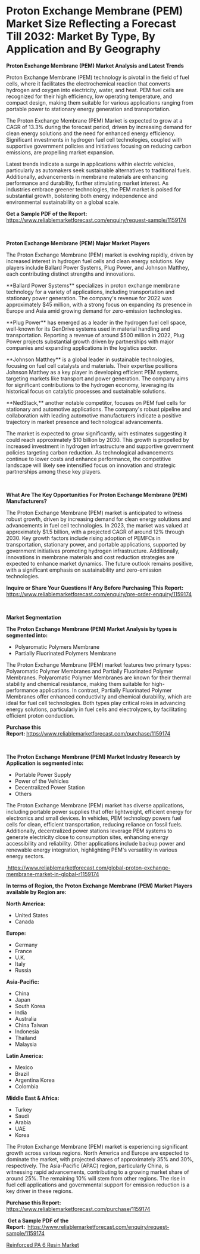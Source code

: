 <p><h1>Proton Exchange Membrane (PEM) Market Size Reflecting a Forecast Till 2032: Market By Type, By Application and By Geography</h1></p><p><strong>Proton Exchange Membrane (PEM) Market Analysis and Latest Trends</strong></p>
<p><p>Proton Exchange Membrane (PEM) technology is pivotal in the field of fuel cells, where it facilitates the electrochemical reaction that converts hydrogen and oxygen into electricity, water, and heat. PEM fuel cells are recognized for their high efficiency, low operating temperature, and compact design, making them suitable for various applications ranging from portable power to stationary energy generation and transportation.</p><p>The Proton Exchange Membrane (PEM) Market is expected to grow at a CAGR of 13.3% during the forecast period, driven by increasing demand for clean energy solutions and the need for enhanced energy efficiency. Significant investments in hydrogen fuel cell technologies, coupled with supportive government policies and initiatives focusing on reducing carbon emissions, are propelling market expansion.</p><p>Latest trends indicate a surge in applications within electric vehicles, particularly as automakers seek sustainable alternatives to traditional fuels. Additionally, advancements in membrane materials are enhancing performance and durability, further stimulating market interest. As industries embrace greener technologies, the PEM market is poised for substantial growth, bolstering both energy independence and environmental sustainability on a global scale.</p></p>
<p><strong>Get a Sample PDF of the Report:&nbsp;</strong> <a href="https://www.reliablemarketforecast.com/enquiry/request-sample/1159174?utm_campaign=2413&utm_medium=2&utm_source=Github&utm_content=ia&utm_term=22032025&utm_id=proton-exchange-membrane-pem">https://www.reliablemarketforecast.com/enquiry/request-sample/1159174</a></p>
<p>&nbsp;</p>
<p><strong>Proton Exchange Membrane (PEM) Major Market Players</strong></p>
<p><p>The Proton Exchange Membrane (PEM) market is evolving rapidly, driven by increased interest in hydrogen fuel cells and clean energy solutions. Key players include Ballard Power Systems, Plug Power, and Johnson Matthey, each contributing distinct strengths and innovations.</p><p>**Ballard Power Systems** specializes in proton exchange membrane technology for a variety of applications, including transportation and stationary power generation. The company's revenue for 2022 was approximately $45 million, with a strong focus on expanding its presence in Europe and Asia amid growing demand for zero-emission technologies.</p><p>**Plug Power** has emerged as a leader in the hydrogen fuel cell space, well-known for its GenDrive systems used in material handling and transportation. Reporting a revenue of around $500 million in 2022, Plug Power projects substantial growth driven by partnerships with major companies and expanding applications in the logistics sector.</p><p>**Johnson Matthey** is a global leader in sustainable technologies, focusing on fuel cell catalysts and materials. Their expertise positions Johnson Matthey as a key player in developing efficient PEM systems, targeting markets like transport and power generation. The company aims for significant contributions to the hydrogen economy, leveraging its historical focus on catalytic processes and sustainable solutions.</p><p>**NedStack,** another notable competitor, focuses on PEM fuel cells for stationary and automotive applications. The company's robust pipeline and collaboration with leading automotive manufacturers indicate a positive trajectory in market presence and technological advancements.</p><p>The market is expected to grow significantly, with estimates suggesting it could reach approximately $10 billion by 2030. This growth is propelled by increased investment in hydrogen infrastructure and supportive government policies targeting carbon reduction. As technological advancements continue to lower costs and enhance performance, the competitive landscape will likely see intensified focus on innovation and strategic partnerships among these key players.</p></p>
<p>&nbsp;</p>
<p><strong>What Are The Key Opportunities For Proton Exchange Membrane (PEM) Manufacturers?</strong></p>
<p><p>The Proton Exchange Membrane (PEM) market is anticipated to witness robust growth, driven by increasing demand for clean energy solutions and advancements in fuel cell technologies. In 2023, the market was valued at approximately $1.5 billion, with a projected CAGR of around 12% through 2030. Key growth factors include rising adoption of PEMFCs in transportation, stationary power, and portable applications, supported by government initiatives promoting hydrogen infrastructure. Additionally, innovations in membrane materials and cost reduction strategies are expected to enhance market dynamics. The future outlook remains positive, with a significant emphasis on sustainability and zero-emission technologies.</p></p>
<p><strong>Inquire or Share Your Questions If Any Before Purchasing This Report:</strong> <a href="https://www.reliablemarketforecast.com/enquiry/pre-order-enquiry/1159174?utm_campaign=2413&utm_medium=2&utm_source=Github&utm_content=ia&utm_term=22032025&utm_id=proton-exchange-membrane-pem">https://www.reliablemarketforecast.com/enquiry/pre-order-enquiry/1159174</a></p>
<p>&nbsp;</p>
<p><strong>Market Segmentation</strong></p>
<p><strong>The Proton Exchange Membrane (PEM) Market Analysis by types is segmented into:</strong></p>
<p><ul><li>Polyaromatic Polymers Membrane</li><li>Partially Fluorinated Polymers Membrane</li></ul></p>
<p><p>The Proton Exchange Membrane (PEM) market features two primary types: Polyaromatic Polymer Membranes and Partially Fluorinated Polymer Membranes. Polyaromatic Polymer Membranes are known for their thermal stability and chemical resistance, making them suitable for high-performance applications. In contrast, Partially Fluorinated Polymer Membranes offer enhanced conductivity and chemical durability, which are ideal for fuel cell technologies. Both types play critical roles in advancing energy solutions, particularly in fuel cells and electrolyzers, by facilitating efficient proton conduction.</p></p>
<p><strong>Purchase this Report:&nbsp;</strong><a href="https://www.reliablemarketforecast.com/purchase/1159174?utm_campaign=2413&utm_medium=2&utm_source=Github&utm_content=ia&utm_term=22032025&utm_id=proton-exchange-membrane-pem">https://www.reliablemarketforecast.com/purchase/1159174</a></p>
<p>&nbsp;</p>
<p><strong>The Proton Exchange Membrane (PEM) Market Industry Research by Application is segmented into:</strong></p>
<p><ul><li>Portable Power Supply</li><li>Power of the Vehicles</li><li>Decentralized Power Station</li><li>Others</li></ul></p>
<p><p>The Proton Exchange Membrane (PEM) market has diverse applications, including portable power supplies that offer lightweight, efficient energy for electronics and small devices. In vehicles, PEM technology powers fuel cells for clean, efficient transportation, reducing reliance on fossil fuels. Additionally, decentralized power stations leverage PEM systems to generate electricity close to consumption sites, enhancing energy accessibility and reliability. Other applications include backup power and renewable energy integration, highlighting PEM's versatility in various energy sectors.</p></p>
<p><a href="https://www.reliablemarketforecast.com/global-proton-exchange-membrane-market-in-global-r1159174?utm_campaign=2413&utm_medium=2&utm_source=Github&utm_content=ia&utm_term=22032025&utm_id=proton-exchange-membrane-pem">&nbsp;https://www.reliablemarketforecast.com/global-proton-exchange-membrane-market-in-global-r1159174</a></p>
<p><strong>In terms of Region, the Proton Exchange Membrane (PEM) Market Players available by Region are:</strong></p>
<p>
    <p> <strong> North America: </strong>
        <ul>
            <li>United States</li>
            <li>Canada</li>
        </ul>
        </p> 
    <p> <strong> Europe: </strong>
        <ul>
            <li>Germany</li>
            <li>France</li>
            <li>U.K.</li>
            <li>Italy</li>
            <li>Russia</li>
        </ul>
        </p> 
    <p> <strong> Asia-Pacific: </strong>
        <ul>
            <li>China</li>
            <li>Japan</li>
            <li>South Korea</li>
            <li>India</li>
            <li>Australia</li>
            <li>China Taiwan</li>
            <li>Indonesia</li>
            <li>Thailand</li>
            <li>Malaysia</li>
        </ul>
        </p> 
    <p> <strong> Latin America: </strong>
        <ul>
            <li>Mexico</li>
            <li>Brazil</li>
            <li>Argentina Korea</li>
            <li>Colombia</li>
        </ul>
        </p> 
    <p> <strong> Middle East & Africa: </strong>
        <ul>
            <li>Turkey</li>
            <li>Saudi</li>
            <li>Arabia</li>
            <li>UAE</li>
            <li>Korea</li>
        </ul>
    </p>
    </p>
<p><p>The Proton Exchange Membrane (PEM) market is experiencing significant growth across various regions. North America and Europe are expected to dominate the market, with projected shares of approximately 35% and 30%, respectively. The Asia-Pacific (APAC) region, particularly China, is witnessing rapid advancements, contributing to a growing market share of around 25%. The remaining 10% will stem from other regions. The rise in fuel cell applications and governmental support for emission reduction is a key driver in these regions.</p></p>
<p><strong>Purchase this Report: </strong><a href="https://www.reliablemarketforecast.com/purchase/1159174?utm_campaign=2413&utm_medium=2&utm_source=Github&utm_content=ia&utm_term=22032025&utm_id=proton-exchange-membrane-pem">https://www.reliablemarketforecast.com/purchase/1159174</a></p>
<p>&nbsp;<strong>Get a Sample PDF of the Report:&nbsp;&nbsp;</strong><a href="https://www.reliablemarketforecast.com/enquiry/request-sample/1159174?utm_campaign=2413&utm_medium=2&utm_source=Github&utm_content=ia&utm_term=22032025&utm_id=proton-exchange-membrane-pem">https://www.reliablemarketforecast.com/enquiry/request-sample/1159174</a></p>
<p><strong></strong></p>
<p><p><a href="https://github.com/hartsockdonnette82/Market-Research-Report-List-1/blob/main/reinforced-pa-6-resin-market.md?utm_campaign=2413&utm_medium=2&utm_source=Github&utm_content=ia&utm_term=22032025&utm_id=proton-exchange-membrane-pem">Reinforced PA 6 Resin Market</a></p></p>